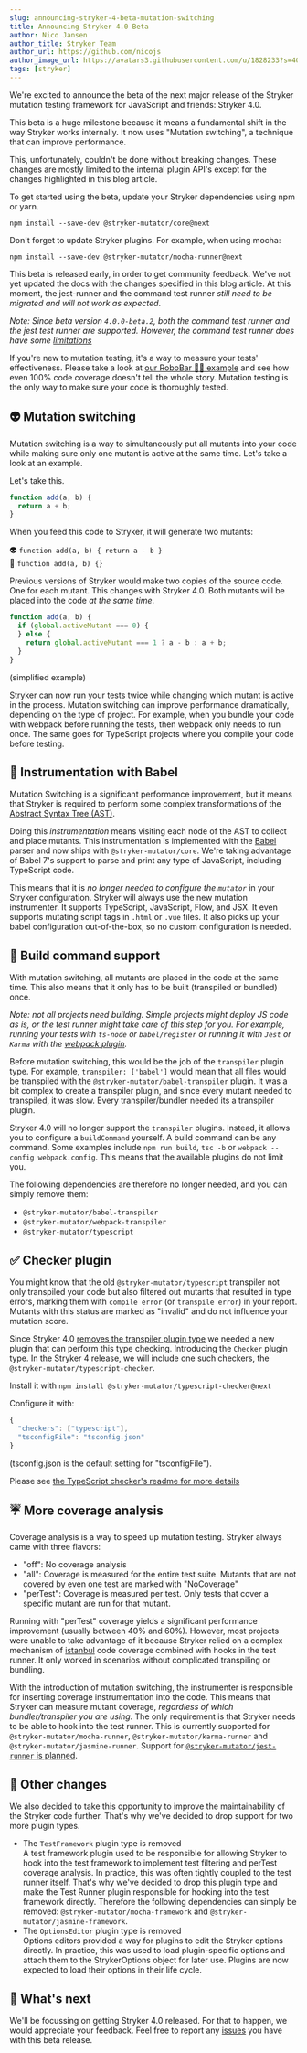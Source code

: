 ```yaml
---
slug: announcing-stryker-4-beta-mutation-switching
title: Announcing Stryker 4.0 Beta
author: Nico Jansen
author_title: Stryker Team
author_url: https://github.com/nicojs
author_image_url: https://avatars3.githubusercontent.com/u/1828233?s=400&u=fec18ad3776aaafec54c49bbd7173a841ae7ea59&v=4
tags: [stryker]
---
```


We're excited to announce the beta of the next major release of the Stryker mutation testing framework for JavaScript and friends: Stryker 4.0.

This beta is a huge milestone because it means a fundamental shift in the way Stryker works internally. It now uses "Mutation switching", a technique that can improve performance.

<!--truncate-->

This, unfortunately, couldn't be done without breaking changes. These changes are mostly limited to the internal plugin API's except for the changes highlighted in this blog article.

To get started using the beta, update your Stryker dependencies using npm or yarn.

```shell
npm install --save-dev @stryker-mutator/core@next
```

Don't forget to update Stryker plugins. For example, when using mocha:

```shell
npm install --save-dev @stryker-mutator/mocha-runner@next
```

This beta is released early, in order to get community feedback. We've not yet updated the docs with the changes specified in this blog article. At this moment, the jest-runner and the command test runner _still need to be migrated and will not work as expected_.

_Note: Since beta version `4.0.0-beta.2`, both the command test runner and the jest test runner are supported. However, the command test runner does have some [limitations](https://github.com/stryker-mutator/stryker/pull/2345)_

If you're new to mutation testing, it's a way to measure your tests' effectiveness. Please take a look at [our RoboBar 🤖🍷 example](/example) and see how even 100% code coverage doesn't tell the whole story. Mutation testing is the only way to make sure your code is thoroughly tested.

## 👽 Mutation switching

Mutation switching is a way to simultaneously put all mutants into your code while making sure only one mutant is active at the same time. Let's take a look at an example.

Let's take this.

```js
function add(a, b) {
  return a + b;
}
```

When you feed this code to Stryker, it will generate two mutants:

👽 `function add(a, b) { return a - b }`  
👾 `function add(a, b) {}`

Previous versions of Stryker would make two copies of the source code. One for each mutant. This changes with Stryker 4.0. Both mutants will be placed into the code _at the same time_.

```js
function add(a, b) {
  if (global.activeMutant === 0) {
  } else {
    return global.activeMutant === 1 ? a - b : a + b;
  }
}
```

(simplified example)

Stryker can now run your tests twice while changing which mutant is active in the process. Mutation switching can improve performance dramatically, depending on the type of project. For example, when you bundle your code with webpack before running the tests, then webpack only needs to run once. The same goes for TypeScript projects where you compile your code before testing.

## 🐠 Instrumentation with Babel

Mutation Switching is a significant performance improvement, but it means that Stryker is required to perform some complex transformations of the [Abstract Syntax Tree (AST)](https://en.wikipedia.org/wiki/Abstract_syntax_tree).

Doing this _instrumentation_ means visiting each node of the AST to collect and place mutants. This instrumentation is implemented with the [Babel](https://babeljs.io/) parser and now ships with `@stryker-mutator/core`. We're taking advantage of Babel 7's support to parse and print any type of JavaScript, including TypeScript code.

This means that it is _no longer needed to configure the `mutator`_ in your Stryker configuration. Stryker will always use the new mutation instrumenter. It supports TypeScript, JavaScript, Flow, and JSX. It even supports mutating script tags in `.html` or `.vue` files. It also picks up your babel configuration out-of-the-box, so no custom configuration is needed.

## 👷‍‍ Build command support

With mutation switching, all mutants are placed in the code at the same time. This also means that it only has to be built (transpiled or bundled) once.

_Note: not all projects need building. Simple projects might deploy JS code as is, or the test runner might take care of this step for you. For example, running your tests with `ts-node` or `babel/register` or running it with `Jest` or `Karma` with the [webpack plugin](https://github.com/webpack-contrib/karma-webpack)._

Before mutation switching, this would be the job of the `transpiler` plugin type. For example, `transpiler: ['babel']` would mean that all files would be transpiled with the `@stryker-mutator/babel-transpiler` plugin. It was a bit complex to create a transpiler plugin, and since every mutant needed to transpiled, it was slow. Every transpiler/bundler needed its a transpiler plugin.

Stryker 4.0 will no longer support the `transpiler` plugins. Instead, it allows you to configure a `buildCommand` yourself. A build command can be any command. Some examples include `npm run build`, `tsc -b` or `webpack --config webpack.config`. This means that the available plugins do not limit you.

The following dependencies are therefore no longer needed, and you can simply remove them:

- `@stryker-mutator/babel-transpiler`
- `@stryker-mutator/webpack-transpiler`
- `@stryker-mutator/typescript`

## ✅ Checker plugin

You might know that the old `@stryker-mutator/typescript` transpiler not only transpiled your code but also filtered out mutants that resulted in type errors, marking them with `compile error` (or `transpile error`) in your report. Mutants with this status are marked as "invalid" and do not influence your mutation score.

Since Stryker 4.0 [removes the transpiler plugin type](#build-command-support) we needed a new plugin that can perform this type checking. Introducing the `Checker` plugin type. In the Stryker 4 release, we will include one such checkers, the `@stryker-mutator/typescript-checker`.

Install it with `npm install @stryker-mutator/typescript-checker@next`

Configure it with:

```ts
{
  "checkers": ["typescript"],
  "tsconfigFile": "tsconfig.json"
}
```

(tsconfig.json is the default setting for "tsconfigFile").

Please see [the TypeScript checker's readme for more details](https://github.com/stryker-mutator/stryker/tree/epic/mutation-switching/packages/typescript-checker#readme)

## ☔ More coverage analysis

Coverage analysis is a way to speed up mutation testing. Stryker always came with three flavors:

- "off": No coverage analysis
- "all": Coverage is measured for the entire test suite. Mutants that are not covered by even one test are marked with "NoCoverage"
- "perTest": Coverage is measured per test. Only tests that cover a specific mutant are run for that mutant.

Running with "perTest" coverage yields a significant performance improvement (usually between 40% and 60%). However, most projects were unable to take advantage of it because Stryker relied on a complex mechanism of [istanbul](https://istanbul.js.org/) code coverage combined with hooks in the test runner. It only worked in scenarios without complicated transpiling or bundling.

With the introduction of mutation switching, the instrumenter is responsible for inserting coverage instrumentation into the code. This means that Stryker can measure mutant coverage, _regardless of which bundler/transpiler you are using_. The only requirement is that Stryker needs to be able to hook into the test runner. This is currently supported for `@stryker-mutator/mocha-runner`, `@stryker-mutator/karma-runner` and `@stryker-mutator/jasmine-runner`. Support for [`@stryker-mutator/jest-runner` is planned](https://github.com/stryker-mutator/stryker/issues/2316).

## 🧹 Other changes

We also decided to take this opportunity to improve the maintainability of the Stryker code further. That's why we've decided to drop support for two more plugin types.

- The `TestFramework` plugin type is removed  
  A test framework plugin used to be responsible for allowing Stryker to hook into the test framework to implement test filtering and perTest coverage analysis. In practice, this was often tightly coupled to the test runner itself. That's why we've decided to drop this plugin type and make the Test Runner plugin responsible for hooking into the test framework directly. Therefore the following dependencies can simply be removed: `@stryker-mutator/mocha-framework` and `@stryker-mutator/jasmine-framework`.
- The `OptionsEditor` plugin type is removed  
  Options editors provided a way for plugins to edit the Stryker options directly. In practice, this was used to load plugin-specific options and attach them to the StrykerOptions object for later use. Plugins are now expected to load their options in their life cycle.

## 🔮 What's next

We'll be focussing on getting Stryker 4.0 released. For that to happen, we would appreciate your feedback. Feel free to report any [issues](https://github.com/stryker-mutator/stryker/issues/new) you have with this beta release.
